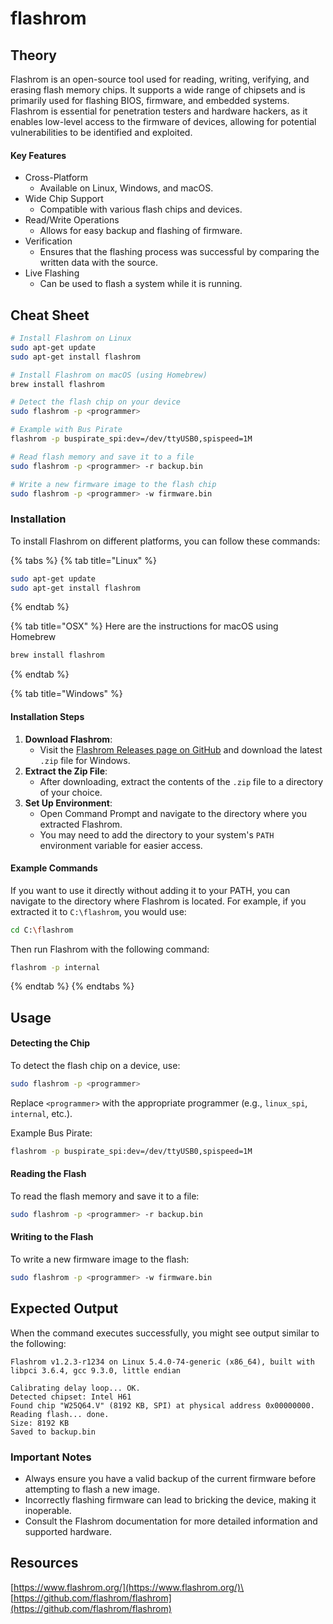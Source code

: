 # flashrom

## Theory

Flashrom is an open-source tool used for reading, writing, verifying, and erasing flash memory chips. It supports a wide range of chipsets and is primarily used for flashing BIOS, firmware, and embedded systems. Flashrom is essential for penetration testers and hardware hackers, as it enables low-level access to the firmware of devices, allowing for potential vulnerabilities to be identified and exploited.

#### Key Features

* Cross-Platform
  * Available on Linux, Windows, and macOS.
* Wide Chip Support
  * Compatible with various flash chips and devices.
* Read/Write Operations
  * Allows for easy backup and flashing of firmware.
* Verification
  * Ensures that the flashing process was successful by comparing the written data with the source.
* Live Flashing
  * Can be used to flash a system while it is running.

## Cheat Sheet

```bash
# Install Flashrom on Linux
sudo apt-get update
sudo apt-get install flashrom

# Install Flashrom on macOS (using Homebrew)
brew install flashrom

# Detect the flash chip on your device
sudo flashrom -p <programmer>

# Example with Bus Pirate
flashrom -p buspirate_spi:dev=/dev/ttyUSB0,spispeed=1M

# Read flash memory and save it to a file
sudo flashrom -p <programmer> -r backup.bin

# Write a new firmware image to the flash chip
sudo flashrom -p <programmer> -w firmware.bin
```

### Installation

To install Flashrom on different platforms, you can follow these commands:

{% tabs %}
{% tab title="Linux" %}
```bash
sudo apt-get update
sudo apt-get install flashrom
```
{% endtab %}

{% tab title="OSX" %}
Here are the instructions for macOS using Homebrew

```bash
brew install flashrom
```
{% endtab %}

{% tab title="Windows" %}
#### Installation Steps

1. **Download Flashrom**:
   * Visit the [Flashrom Releases page on GitHub](https://github.com/flashrom/flashrom/releases) and download the latest `.zip` file for Windows.
2. **Extract the Zip File**:
   * After downloading, extract the contents of the `.zip` file to a directory of your choice.
3. **Set Up Environment**:
   * Open Command Prompt and navigate to the directory where you extracted Flashrom.
   * You may need to add the directory to your system's `PATH` environment variable for easier access.

#### Example Commands

If you want to use it directly without adding it to your PATH, you can navigate to the directory where Flashrom is located. For example, if you extracted it to `C:\flashrom`, you would use:

```bash
cd C:\flashrom
```

Then run Flashrom with the following command:

```bash
flashrom -p internal
```
{% endtab %}
{% endtabs %}

## Usage

#### Detecting the Chip

To detect the flash chip on a device, use:

```bash
sudo flashrom -p <programmer>
```

Replace `<programmer>` with the appropriate programmer (e.g., `linux_spi`, `internal`, etc.).

Example Bus Pirate:

```bash
flashrom -p buspirate_spi:dev=/dev/ttyUSB0,spispeed=1M
```

#### Reading the Flash

To read the flash memory and save it to a file:

```bash
sudo flashrom -p <programmer> -r backup.bin
```

#### Writing to the Flash

To write a new firmware image to the flash:

```bash
sudo flashrom -p <programmer> -w firmware.bin
```

## Expected Output

When the command executes successfully, you might see output similar to the following:

```vbnet
Flashrom v1.2.3-r1234 on Linux 5.4.0-74-generic (x86_64), built with libpci 3.6.4, gcc 9.3.0, little endian
   
Calibrating delay loop... OK.
Detected chipset: Intel H61
Found chip "W25Q64.V" (8192 KB, SPI) at physical address 0x00000000.
Reading flash... done.
Size: 8192 KB
Saved to backup.bin
```

### Important Notes

* Always ensure you have a valid backup of the current firmware before attempting to flash a new image.
* Incorrectly flashing firmware can lead to bricking the device, making it inoperable.
* Consult the Flashrom documentation for more detailed information and supported hardware.

## Resources

[https://www.flashrom.org/](https://www.flashrom.org/)\
[https://github.com/flashrom/flashrom](https://github.com/flashrom/flashrom)
